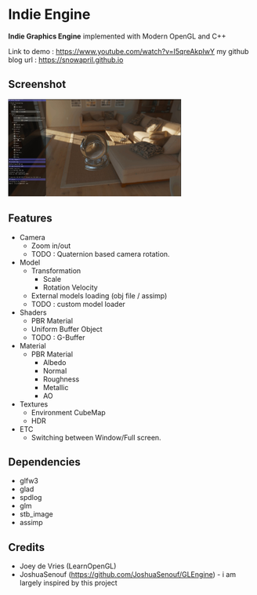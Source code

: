 # Indie Engine 

**Indie Graphics Engine** implemented with Modern OpenGL and C++

Link to demo : https://www.youtube.com/watch?v=I5qreAkpIwY
my github blog url : https://snowapril.github.io

## Screenshot
<img src=./IndieEngine.jpg width=70%></img>

## Features
* Camera
	- Zoom in/out
	- TODO : Quaternion based camera rotation.
* Model
	- Transformation
		- Scale
		- Rotation Velocity
	- External models loading (obj file / assimp)
	- TODO : custom model loader
* Shaders
	- PBR Material
	- Uniform Buffer Object
	- TODO : G-Buffer
* Material
	- PBR Material
		- Albedo
		- Normal
		- Roughness
		- Metallic
		- AO
* Textures
	- Environment CubeMap
	- HDR
* ETC
	- Switching between Window/Full screen.

## Dependencies
* glfw3
* glad
* spdlog
* glm
* stb_image
* assimp

## Credits
* Joey de Vries (LearnOpenGL)
* JoshuaSenouf (https://github.com/JoshuaSenouf/GLEngine) - i am largely inspired by this project